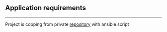 ## Application requirements
****

Project is copping from private [repository](https://github.com/Kromelky/FlaskApplication) with ansible script

<!--STATUS=TESTING-->









